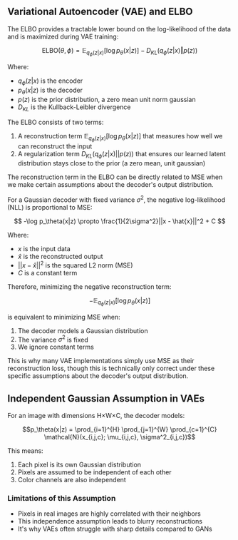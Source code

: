 ## Variational Autoencoder (VAE) and ELBO

The ELBO provides a tractable lower bound on the log-likelihood of the data and is maximized during VAE training:

```math
\text{ELBO}(\theta,\phi)=\mathbb{E}_{q_\phi(z|x)}[\log p_\theta(x|z)]-D_{KL}(q_\phi(z|x)\Vert p(z))
```
Where:
- $q_\phi(z|x)$ is the encoder
- $p_\theta(x|z)$ is the decoder
- $p(z)$ is the prior distribution, a zero mean unit norm gaussian
- $D_{KL}$ is the Kullback-Leibler divergence

The ELBO consists of two terms:
1. A reconstruction term $\mathbb{E}_{q_\phi(z|x)}[\log p_\theta(x|z)]$ that measures how well we can reconstruct the input
2. A regularization term $D_{KL}(q_\phi(z|x) || p(z))$ that ensures our learned latent distribution stays close to the prior (a zero mean, unit gaussian)

The reconstruction term in the ELBO can be directly related to MSE when we make certain assumptions about the decoder's output distribution. 

For a Gaussian decoder with fixed variance $\sigma^2$, the negative log-likelihood (NLL) is proportional to MSE:

$$
-\log p_\theta(x|z) \propto \frac{1}{2\sigma^2}||x - \hat{x}||^2 + C
$$

Where:
- $x$ is the input data
- $\hat{x}$ is the reconstructed output
- $||x - \hat{x}||^2$ is the squared L2 norm (MSE)
- $C$ is a constant term

Therefore, minimizing the negative reconstruction term:

```math
-\mathbb{E}_{q_\phi(z|x)}[\log p_\theta(x|z)]
```
is equivalent to minimizing MSE when:
1. The decoder models a Gaussian distribution
2. The variance $\sigma^2$ is fixed
3. We ignore constant terms

This is why many VAE implementations simply use MSE as their reconstruction loss, though this is technically only correct under these specific assumptions about the decoder's output distribution.

## Independent Gaussian Assumption in VAEs

For an image with dimensions H×W×C, the decoder models:

$$p_\theta(x|z) = \prod_{i=1}^{H} \prod_{j=1}^{W} \prod_{c=1}^{C} \mathcal{N}(x_{i,j,c}; \mu_{i,j,c}, \sigma^2_{i,j,c})$$

This means:
1. Each pixel is its own Gaussian distribution
2. Pixels are assumed to be independent of each other
3. Color channels are also independent

### Limitations of this Assumption
- Pixels in real images are highly correlated with their neighbors
- This independence assumption leads to blurry reconstructions
- It's why VAEs often struggle with sharp details compared to GANs
